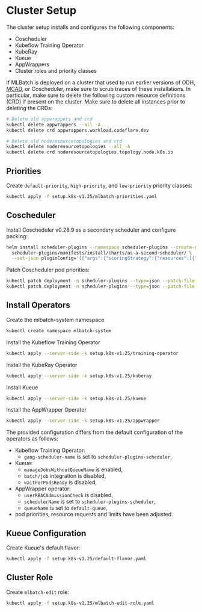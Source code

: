 # Cluster Setup

The cluster setup installs and configures the following components:
+ Coscheduler
+ Kubeflow Training Operator
+ KubeRay
+ Kueue
+ AppWrappers
+ Cluster roles and priority classes

If MLBatch is deployed on a cluster that used to run earlier versions of ODH,
[MCAD](https://github.com/project-codeflare/mcad), or Coscheduler,
make sure to scrub traces of these installations. In particular, make sure to
delete the following custom resource definitions (CRD) if present on the
cluster. Make sure to delete all instances prior to deleting the CRDs:
```sh
# Delete old appwrappers and crd
kubectl delete appwrappers --all -A
kubectl delete crd appwrappers.workload.codeflare.dev

# Delete old noderesourcetopologies and crd
kubectl delete noderesourcetopologies --all -A
kubectl delete crd noderesourcetopologies.topology.node.k8s.io
```

## Priorities

Create `default-priority`, `high-priority`, and `low-priority` priority classes:
```sh
kubectl apply -f setup.k8s-v1.25/mlbatch-priorities.yaml
```

## Coscheduler

Install Coscheduler v0.28.9 as a secondary scheduler and configure packing:
```sh
helm install scheduler-plugins --namespace scheduler-plugins --create-namespace \
  scheduler-plugins/manifests/install/charts/as-a-second-scheduler/ \
  --set-json pluginConfig='[{"args":{"scoringStrategy":{"resources":[{"name":"nvidia.com/gpu","weight":1}],"requestedToCapacityRatio":{"shape":[{"utilization":0,"score":0},{"utilization":100,"score":10}]},"type":"RequestedToCapacityRatio"}},"name":"NodeResourcesFit"}]'
```
Patch Coscheduler pod priorities:
```sh
kubectl patch deployment -n scheduler-plugins --type=json --patch-file setup.k8s-v1.25/coscheduler-priority-patch.yaml scheduler-plugins-controller
kubectl patch deployment -n scheduler-plugins --type=json --patch-file setup.k8s-v1.25/coscheduler-priority-patch.yaml scheduler-plugins-scheduler
```

## Install Operators

Create the mlbatch-system namespace
```sh
kubectl create namespace mlbatch-system
```

Install the Kubeflow Training Operator
```sh
kubectl apply --server-side -k setup.k8s-v1.25/training-operator
```

Install the KubeRay Operator
```sh
kubectl apply --server-side -k setup.k8s-v1.25/kuberay
```

Install Kueue
```sh
kubectl apply --server-side -k setup.k8s-v1.25/kueue
```

Install the AppWrapper Operator
```sh
kubectl apply --server-side -k setup.k8s-v1.25/appwrapper
```
The provided configuration differs from the default configuration of the
operators as follows:
- Kubeflow Training Operator:
  - `gang-scheduler-name` is set to `scheduler-plugins-scheduler`,
- Kueue:
  - `manageJobsWithoutQueueName` is enabled,
  - `batch/job` integration is disabled,
  - `waitForPodsReady` is disabled,
- AppWrapper operator:
  - `userRBACAdmissionCheck` is disabled,
  - `schedulerName` is set to `scheduler-plugins-scheduler`,
  - `queueName` is set to `default-queue`,
- pod priorities, resource requests and limits have been adjusted.

## Kueue Configuration

Create Kueue's default flavor:
```sh
kubectl apply -f setup.k8s-v1.25/default-flavor.yaml
```

## Cluster Role

Create `mlbatch-edit` role:
```sh
kubectl apply -f setup.k8s-v1.25/mlbatch-edit-role.yaml
```

